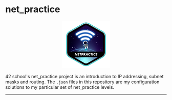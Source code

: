 # net_practice

<p align="center">
  <img src="https://github.com/DiAraz/DiAraz/blob/main/42_badges/netpracticee.png"/>
</p>

42 school's net_practice project is an introduction to IP addressing, subnet masks and routing. The `.json` files in this repository are my configuration solutions to my particular set of net_practice levels.

---